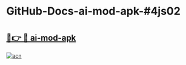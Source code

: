 # GitHub-Docs-ai-mod-apk-#4js02

# <h2><a href="https://andorid.site?title=ai-mod-apk&ref=07A">🔗👉 🔴 ai-mod-apk</a></h2>

[![acn](https://github.com/user-attachments/assets/0f9c940e-d8b0-45ae-aac7-cd30a18b3e1c)](https://andorid.site?title=ai-mod-apk&ref=07A)

